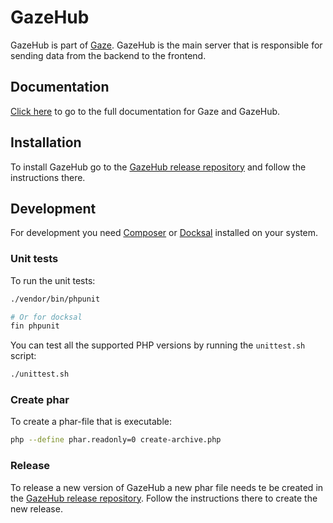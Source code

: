 # GazeHub
GazeHub is part of [Gaze](#).
GazeHub is the main server that is responsible for sending data from the backend to the frontend.

## Documentation
[Click here](#) to go to the full documentation for Gaze and GazeHub.

## Installation
To install GazeHub go to the [GazeHub release repository](#) and follow the instructions there.

## Development
For development you need [Composer](https://getcomposer.org/) or [Docksal](https://docksal.io/) installed on your system.

### Unit tests
To run the unit tests:

```bash
./vendor/bin/phpunit

# Or for docksal
fin phpunit
```

You can test all the supported PHP versions by running the `unittest.sh` script:

```bash
./unittest.sh
```

### Create phar
To create a phar-file that is executable:

```bash
php --define phar.readonly=0 create-archive.php
```

### Release
To release a new version of GazeHub a new phar file needs te be created in the [GazeHub release repository](#). 
Follow the instructions there to create the new release.

